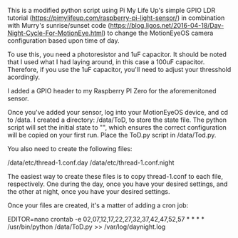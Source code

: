 This is a modified python script using Pi My Life Up's simple GPIO LDR tutorial (https://pimylifeup.com/raspberry-pi-light-sensor/) in combination with Murry's sunrise/sunset code (https://blog.ligos.net/2016-04-18/Day-Night-Cycle-For-MotionEye.html) to change the MotionEyeOS camera configuration based upon time of day.

To use this, you need a photoresistor and 1uF capacitor. It should be noted that I used what I had laying around, in this case a 100uF capacitor. Therefore, if you use the 1uF capacitor, you'll need to adjust your thresshold acordingly.

I added a GPIO header to my Raspberry PI Zero for the aforemenitoned sensor.

Once you've added your sensor, log into your MotionEyeOS device, and cd to /data. I created a directory: /data/ToD, to store the state file. The python script will set the initial state to "", which ensures the correct configuration will be copied on your first run. Place the ToD.py script in /data/Tod.py.

You also need to create the following files:

/data/etc/thread-1.conf.day
/data/etc/thread-1.conf.night

The easiest way to create these files is to copy thread-1.conf to each file, respectively. One during the day, once you have your desired settings, and the other at night, once you have your desired settings.

Once your files are created, it's a matter of adding a cron job:

EDITOR=nano crontab -e
02,07,12,17,22,27,32,37,42,47,52,57 * * * * /usr/bin/python /data/ToD.py >> /var/log/daynight.log

